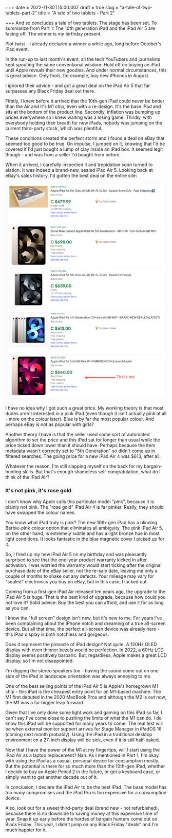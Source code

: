 +++
date = 2022-11-30T15:00:00Z
draft = true
slug = "a-tale-of-two-tablets-part-2"
title = "A tale of two tablets - Part 2"

+++
And so concludes a tale of two tablets. The stage has been set. To summarize from Part 1: The 10th generation iPad and the iPad Air 5 are facing off. The winner is my birthday present.

Plot twist - I already declared a winner a while ago, long before October's iPad event.

In the run-up to last month's event, all the tech YouTubers and journalists kept spouting the same conventional wisdom: Hold off on buying an iPad until Apple reveals their new goodies. And under normal circumstances, this is great advice. Only fools, for example, buy new iPhones in August.

I ignored their advice - and got a great deal on the iPad Air 5 that far surpasses any Black Friday deal out there.

<!--more-->

Firstly, I knew before it arrived that the 10th-gen iPad could never be better than the Air and it's M1 chip, even with a re-design. It's the base iPad and sits at the bottom of the product line. Secondly, inflation was bumping up prices everywhere so I knew waiting was a losing game. Thirdly, with everybody holding their breath for new iPads, nobody was jumping on the current third-party stock, which was plentiful.

These conditions created the perfect storm and I found a deal on eBay that seemed too good to be true. On impulse, I jumped on it, knowing that I'd be covered if I'd just bought a lump of clay inside an iPad box. It seemed legit though - and was from a seller I'd bought from before.

When it arrived, I carefully inspected it and trepidation soon turned to elation. It was indeed a brand-new, sealed iPad Air 5. Looking back at eBay's sales history, I'd gotten the best deal on the entire site:

![](/images/ataleoftwotabletsimage.png)

I have no idea why I got such a great price. My working theory is that most dudes aren't interested in a pink iPad (even though it isn't actually pink at all - more on the colour later). Blue is by far the most popular colour. And perhaps eBay is not as popular with girls?

Another theory I have is that the seller used some sort of automated algorithm to set the price and this iPad sat for longer than usual while the price ticked down lower than it should have. Perhaps because the item metadata wasn't correctly set to "5th Generation" so didn't come up in filtered searches. The going price for a new iPad Air 4 was $613, after all.

Whatever the reason, I'm still slapping myself on the back for my bargain-hunting skills. But that's enough shameless self-congratulation, what do I think of the iPad Air?

### It's not pink, it's rose gold

I don't know why Apple calls this particular model "pink", because it is plainly not pink. The "rose gold" iPad Air 4 is far pinker. Really, they should have swapped the colour names.

You know what iPad truly is pink? The new 10th-gen iPad has a blinding Barbie-pink colour option that eliminates all ambiguity. The pink iPad Air 5, on the other hand, is extremely subtle and has a light bronze hue in most light conditions. It looks fantastic in the blue magnetic cover I picked up for it.

So, I fired up my new iPad Air 5 on my birthday and was pleasantly surprised to see that the one-year product warranty kicked in after activation. I was worried the warranty would start ticking after the original purchase date of the eBay seller, not the re-sale date, leaving me only a couple of months to shake out any defects. Your mileage may vary for "sealed" electronics you buy on eBay, but in this case, I lucked out.

Coming from a first-gen iPad Air released ten years ago, the upgrade to the iPad Air 5 is huge. That is the best kind of upgrade, because how could you not love it? Solid advice: Buy the best you can afford, and use it for as long as you can.

I know the "full screen" design isn't new, but it's new to me. For years I've been complaining about the iPhone notch and dreaming of a true all-screen device. But all that time, the perfect all-screen device was already here - this iPad display is both notchless and gorgeous.

Does it represent the pinnacle of iPad design? Not quite. A 120Hz OLED display with even thinner bezels would be perfection. In 2022, a 60Hz LCD display seems positively barbaric. But, regardless, Apple makes a great LCD display, so I'm not disappointed.

I'm digging the stereo speakers too - having the sound come out on one side of the iPad in landscape orientation was always annoying to me.

One of the best selling points of the iPad Air 5 is Apple's homegrown M1 chip - this iPad is the cheapest entry point for an M1-based machine. The M1 first debuted in the 2020 MacBook Pros and although the M2 is out now, the M1 was a far bigger leap forward.

Given that I've only done some light work and gaming on this iPad so far, I can't say I've come close to pushing the limits of what the M1 can do. I do know this iPad will be supported for many years to come. The real test will be when external monitor support arrives for Stage Manager in iPadOS 16 (coming next month probably). Using the iPad in a traditional desktop environment on a 27-inch display will be sick, even if it is still half-baked.

Now that I have the power of the M1 at my fingertips, will I start using the iPad Air as a laptop replacement? Nah. As I mentioned in Part 1, I'm okay with using the iPad as a casual, personal device for consumption mostly. But the potential is there for so much more than the 10th-gen iPad, whether I decide to buy an Apple Pencil 2 in the future, or get a keyboard case, or simply want to get another decade out of it.

In conclusion, I declare the iPad Air to be the best iPad. The base model has too many compromises and the iPad Pro is too expensive for a consumption device.

Also, look out for a sweet third-party deal (brand new - not refurbished), because there is no downside to saving money at this expensive time of year. Snap it up early before the hordes of bargain hunters come out on Black Friday. This year, I didn't jump on any Black Friday "deals" and I'm much happier for it.